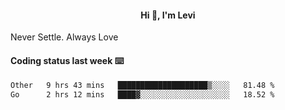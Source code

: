 <h4 style="text-align: center;">Hi 👋, I'm Levi</h4>  Never Settle. Always Love
<!---<img align="right" alt="Coding" width="300" src="https://i.pinimg.com/originals/81/17/8b/81178b47a8598f0c81c4799f2cdd4057.gif"></p> --->

#### Coding status last week ⌨️

<!--START_SECTION:waka-->

```txt
Other   9 hrs 43 mins   ████████████████████▒░░░░   81.48 %
Go      2 hrs 12 mins   ████▓░░░░░░░░░░░░░░░░░░░░   18.52 %
```

<!--END_SECTION:waka-->
